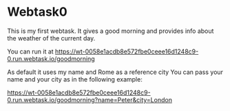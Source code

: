 # Webtask0
This is my first webtask.
It gives a good morning and provides info about the weather of the current day.

You can run it at https://wt-0058e1acdb8e572fbe0ceee16d1248c9-0.run.webtask.io/goodmorning

As default it uses my name and Rome as a reference city
You can pass your name and your city as in the following example:

https://wt-0058e1acdb8e572fbe0ceee16d1248c9-0.run.webtask.io/goodmorning?name=Peter&city=London

